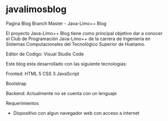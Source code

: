 # javalimosblog
Pagina Blog
Branch Master - Java-Limo++ Blog

El proyecto Java-Limo++ Blog tiene como principal objetivo dar a conocer el Club de Programación Java-Limo++ de la carrera de Ingeniería en Sistemas Computacionales del Tecnológico Superior de Huetamo.

Editor de Codigo: Visual Studio Code

Este blog esta desarrollado con las siguiente tecnologias:

Fronted: 
HTML 5
CSS 3
JavaScript

Bootstrap

Backend:
Actualmente no se cuenta con un lenguaje

Requerimientos
- Dispositivo con algun navegador web con acceso a internet